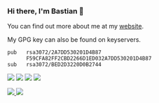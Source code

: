 ### Hi there, I'm Bastian 👋

You can find out more about me at my [website](https://baseng0815.github.io/Homepage/).

My GPG key can also be found on keyservers.
<pre><code>pub   rsa3072/2A7DD530201D4B87
      F59CFA82FF2CBD2266D1ED032A7DD530201D4B87
sub   rsa3072/BED2D3220D0B2744
</code></pre>

![](https://img.shields.io/badge/OS-Arch%20Linux-red)
![](https://img.shields.io/badge/Shell-zsh-green)
![](https://img.shields.io/badge/Browser-Brave-informational)
![](https://img.shields.io/badge/Editor-Neovim-lightgrey)

<a href="https://github.com/Baseng0815/Baseng0815">
  <img src="https://github-readme-stats.vercel.app/api?username=Baseng0815&theme=algolia" />
</a>
<a href="https://github.com/Baseng0815/Baseng0815">
  <img src="https://github-readme-stats.vercel.app/api/top-langs?username=Baseng0815&layout=compact&theme=algolia" />
</a>
